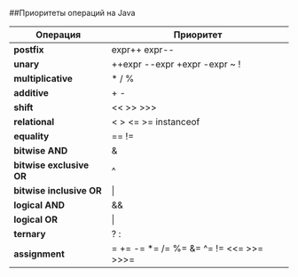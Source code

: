 ##Приоритеты операций на Java

| Операция | Приоритет |
|---|---|  
|**postfix**               | expr++ expr--  
|**unary**                 | ++expr --expr +expr -expr ~ !  
|**multiplicative**        | * / %  
|**additive**              | + -  
|**shift**                 | << >> >>>  
|**relational**            | < > <= >= instanceof  
|**equality**              | == !=  
|**bitwise AND**           | &  
|**bitwise exclusive OR**  | ^  
|**bitwise inclusive OR**  | \|  
|**logical AND**           | &&  
|**logical OR**            | \||  
|**ternary**               | ? :  
|**assignment**            | = += -= *= /= %= &= ^= != <<= >>= >>>=
